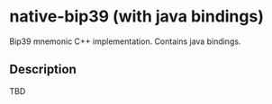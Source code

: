 # native-bip39 (with java bindings)
Bip39 mnemonic C++ implementation. Contains java bindings.


## Description
TBD


